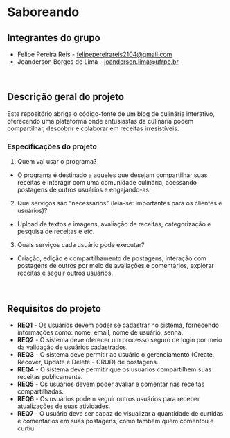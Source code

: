 # Saboreando

## Integrantes do grupo 
 * Felipe Pereira Reis - felipepereirareis2104@gmail.com
 * Joanderson Borges de Lima - joanderson.lima@ufrpe.br

<br>

## Descrição geral do projeto 
Este repositório abriga o código-fonte de um blog de culinária interativo, oferecendo uma plataforma onde entusiastas da culinária podem compartilhar, descobrir e colaborar em receitas irresistíveis.

### Especificações do projeto
 1. Quem vai usar o programa?
  * O programa é destinado a aqueles que desejam compartilhar suas receitas e interagir com uma comunidade culinária, acessando postagens de outros usuários e engajando-as.

 2. Que serviços são “necessários” (leia-se: importantes para os clientes e usuários)?
  * Upload de textos e imagens, avaliação de receitas, categorização e pesquisa de receitas e etc. 

 3. Quais serviços cada usuário pode executar?
  * Criação, edição e compartilhamento de postagens, interação com postagens de outros por meio de avaliações e comentários, explorar receitas e seguir outros usuários.

<br>

## Requisitos do projeto
 * **REQ1** - Os usuários devem poder se cadastrar no sistema, fornecendo informações como: nome, email, nome de usuário, senha.
 * **REQ2** - O sistema deve oferecer um processo seguro de login por meio da validação de usuários cadastrados.
 * **REQ3** - O sistema deve permitir ao usuário o gerenciamento (Create, Recover, Update e Delete - CRUD) de postagens.
 * **REQ4** - O sistema deve permitir que os usuários compartilhem suas receitas publicamente.
 * **REQ5** - Os usuários devem poder avaliar e comentar nas receitas compartilhadas.
 * **REQ6** - Os usuários podem seguir outros usuários para receber atualizações de suas atividades.
* **REQ7** - O usuário deve ser capaz de visualizar a quantidade de curtidas e comentários em suas postagens, como também quem comentou e curtiu 